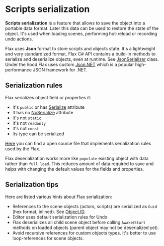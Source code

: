 # Scripts serialization

**Scripts serialization** is a feature that allows to save the object into a portable data format. Later this data can be used to restore the state of the object. It's used when loading scenes, performing hot-reload or recording undo actions.

Flax uses **Json** format to store scripts and objects state. It's a lightweight and very standardized format. Flax C# API contains a build-in methods to serialize and deserialize objects, even at runtime. See [JsonSerializer](https://docs.flaxengine.com/api/FlaxEngine.Json.JsonSerializer.html) class. Under the hood Flax uses custom [Json.NET](https://github.com/JamesNK/Newtonsoft.Json) which is a popular high-performance JSON framework for .NET.

## Serialization rules

Flax serializes object field or properties if:

* It's `public` or has [Serialize](https://docs.flaxengine.com/api/FlaxEngine.SerializeAttribute.html) attribute
* It has no [NoSerialize](https://docs.flaxengine.com/api/FlaxEngine.NoSerializeAttribute.html) attribute
* It's not `static`
* It's not `readonly`
* It's not `const`
* Its type can be serialized

[Here](https://github.com/FlaxEngine/FlaxEngine/blob/master/Source/Engine/Serialization/JsonCustomSerializers/ExtendedDefaultContractResolver.cs) you can find a open source file that implements serialization rules used by the Flax.

Flax deserialization works more like `populate` existing object with data rather than `full load`. This reduces amount of data required to save and helps with changing the default values for the fields and properties.

## Serialization tips

Here are listed various hints about Flax serialization:

* References to the scene objects (actors, scripts) are serialized as `Guid` (hex format, inlined). See [Object.ID](https://docs.flaxengine.com/api/FlaxEngine.Object.html#FlaxEngine_Object_ID).
* Editor uses default serialization rules for Undo
* Flax deserializes all child scene object before calling `Awake`/`Start` methods on loaded objects (parent object may not be deserialized yet).
* Avoid recursive references for custom objects types. It's better to use loop-references for scene objects.

